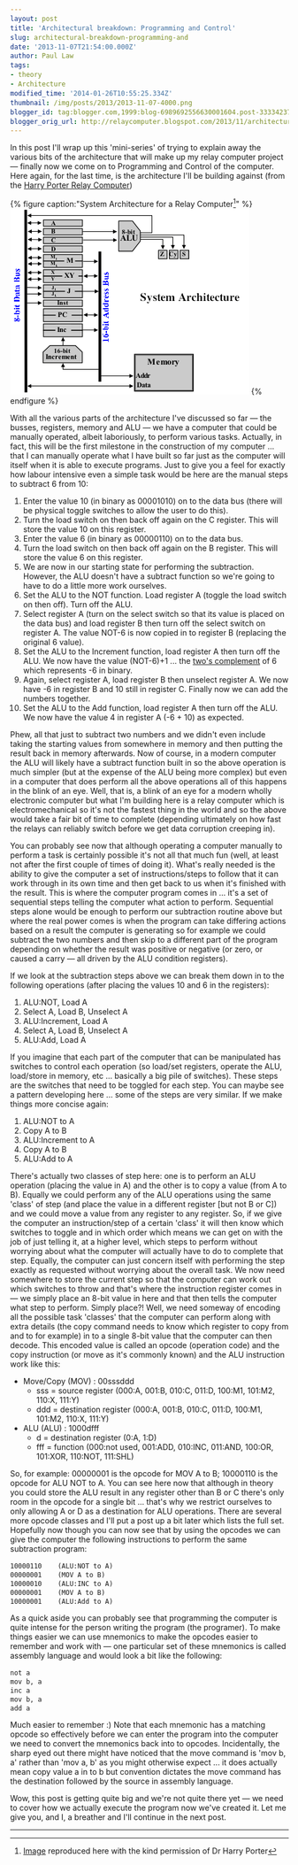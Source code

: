```yaml
---
layout: post
title: 'Architectural breakdown: Programming and Control'
slug: architectural-breakdown-programming-and
date: '2013-11-07T21:54:00.000Z'
author: Paul Law
tags:
- theory
- Architecture
modified_time: '2014-01-26T10:55:25.334Z'
thumbnail: /img/posts/2013/2013-11-07-4000.png
blogger_id: tag:blogger.com,1999:blog-6989692556630001604.post-3333423742396700701
blogger_orig_url: http://relaycomputer.blogspot.com/2013/11/architectural-breakdown-programming-and.html
---
```


In this post I'll wrap up this 'mini-series' of trying to explain away the 
various bits of the architecture that will make up my relay computer project — 
finally now we come on to Programming and Control of the computer. Here again, 
for the last time, is the architecture I'll be building against (from the 
[Harry Porter Relay Computer](http://web.cecs.pdx.edu/~harry/Relay/index.html))

{% figure caption:"System Architecture for a Relay Computer[^1]" %}
![System Architecture for a Relay Computer](/img/posts/2013/2013-11-07-0000.png)
{% endfigure %}

With all the various parts of the 
architecture I've discussed so far — the busses, registers, memory and ALU — 
we have a computer that could be manually operated, albeit laboriously, to 
perform various tasks. Actually, in fact, this will be the first milestone in 
the construction of my computer ... that I can manually operate what I have 
built so far just as the computer will itself when it is able to execute 
programs. Just to give you a feel for exactly how labour intensive even a 
simple task would be here are the manual steps to subtract 6 from 10:

1. Enter the value 10 (in binary as 00001010) on to the data bus (there 
will be physical toggle switches to allow the user to do this).
2. Turn the load switch on then back off again on the C register. This will store the 
value 10 on this register.
3. Enter the value 6 (in binary as 00000110) on to the data bus.
4. Turn the load switch on then back off again on the 
B register. This will store the value 6 on this register.
5. We are now 
in our starting state for performing the subtraction. However, the ALU doesn't 
have a subtract function so we're going to have to do a little more work 
ourselves.
6. Set the ALU to the NOT function. Load register A (toggle 
the load switch on then off). Turn off the ALU.
7. Select register A 
(turn on the select switch so that its value is placed on the data bus) and 
load register B then turn off the select switch on register A. The value NOT-6 
is now copied in to register B (replacing the original 6 value).
8. Set 
the ALU to the Increment function, load register A then turn off the ALU. We 
now have the value (NOT-6)+1 ... the [two's complement](http://simple.wikipedia.org/wiki/Signed_number_representations) 
of 6 which represents -6 in binary.
9. Again, select register A, load register B then unselect 
register A. We now have -6 in register B and 10 still in register C. Finally 
now we can add the numbers together.
10. Set the ALU to the Add function, 
load register A then turn off the ALU. We now have the value 4 in register A 
(-6 + 10) as expected.

Phew, all that just to subtract two numbers 
and we didn't even include taking the starting values from somewhere in memory 
and then putting the result back in memory afterwards. Now of course, in a 
modern computer the ALU will likely have a subtract function built in so the 
above operation is much simpler (but at the expense of the ALU being more 
complex) but even in a computer that does perform all the above operations all 
of this happens in the blink of an eye. Well, that is, a blink of an eye for a 
modern wholly electronic computer but what I'm building here is a relay 
computer which is electromechanical so it's not the fastest thing in the world 
and so the above would take a fair bit of time to complete (depending 
ultimately on how fast the relays can reliably switch before we get data 
corruption creeping in).

You can probably see now that although 
operating a computer manually to perform a task is certainly possible it's not 
all that much fun (well, at least not after the first couple of times of doing 
it). What's really needed is the ability to give the computer a set of 
instructions/steps to follow that it can work through in its own time and then 
get back to us when it's finished with the result. This is where the computer 
program comes in ... it's a set of sequential steps telling the computer what 
action to perform. Sequential steps alone would be enough to perform our 
subtraction routine above but where the real power comes is when the program 
can take differing actions based on a result the computer is generating so for 
example we could subtract the two numbers and then skip to a different part of 
the program depending on whether the result was positive or negative (or zero, 
or caused a carry — all driven by the ALU condition registers).

If 
we look at the subtraction steps above we can break them down in to the 
following operations (after placing the values 10 and 6 in the registers):

1. ALU:NOT, Load A
2. Select A, Load B, Unselect A
3. ALU:Increment, Load A
4. Select A, Load B, Unselect A
5. ALU:Add, Load A

If you imagine that each part of the 
computer that can be manipulated has switches to control each operation (so 
load/set registers, operate the ALU, load/store in memory, etc ... basically a 
big pile of switches). These steps are the switches that need to be toggled 
for each step. You can maybe see a pattern developing here ... some of the 
steps are very similar. If we make things more concise again:

1. ALU:NOT to A
2. Copy A to B
3. ALU:Increment to A
4. Copy A to B
5. ALU:Add to A

There's actually two 
classes of step here: one is to perform an ALU operation (placing the value in 
A) and the other is to copy a value (from A to B). Equally we could perform 
any of the ALU operations using the same 'class' of step (and place the value 
in a different register [but not B or C]) and we could move a value from any 
register to any register. So, if we give the computer an instruction/step of a 
certain 'class' it will then know which switches to toggle and in which order 
which means we can get on with the job of just telling it, at a higher level, 
which steps to perform without worrying about what the computer will actually 
have to do to complete that step. Equally, the computer can just concern 
itself with performing the step exactly as requested without worrying about 
the overall task. We now need somewhere to store the current step so that the 
computer can work out which switches to throw and that's where the instruction 
register comes in — we simply place an 8-bit value in here and that then tells 
the computer what step to perform. Simply place?! Well, we need someway of 
encoding all the possible task 'classes' that the computer can perform along 
with extra details (the copy command needs to know which register to copy from 
and to for example) in to a single 8-bit value that the computer can then 
decode. This encoded value is called an opcode (operation code) and the copy 
instruction (or move as it's commonly known) and the ALU instruction work like 
this:

* Move/Copy (MOV) : 00sssddd
  * sss = source register (000:A, 001:B, 010:C, 011:D, 100:M1, 101:M2, 110:X, 111:Y)
  * ddd = destination register (000:A, 001:B, 010:C, 011:D, 100:M1, 101:M2, 110:X, 111:Y)
* ALU (ALU) : 1000dfff
  * d = destination register (0:A, 1:D)
  * fff = function (000:not used, 001:ADD, 010:INC, 011:AND, 100:OR, 101:XOR, 110:NOT, 111:SHL)

So, for 
example: 00000001 is the opcode for MOV A to B; 10000110 is the opcode for ALU 
NOT to A. You can see here now that although in theory you could store the ALU 
result in any register other than B or C there's only room in the opcode for a 
single bit ... that's why we restrict ourselves to only allowing A or D as a 
destination for ALU operations. There are several more opcode classes and I'll 
put a post up a bit later which lists the full set. Hopefully now though you 
can now see that by using the opcodes we can give the computer the following 
instructions to perform the same subtraction program:

    10000110    (ALU:NOT to A)
    00000001    (MOV A to B)
    10000010    (ALU:INC to A)
    00000001    (MOV A to B)
    10000001    (ALU:Add to A)

As a quick aside 
you can probably see that programming the computer is quite intense for the 
person writing the program (the programer). To make things easier we can use 
mnemonics to make the opcodes easier to remember and work with — one 
particular set of these mnemonics is called assembly language and would look a 
bit like the following:

    not a
    mov b, a
    inc a
    mov b, a
    add a

Much easier 
to remember :) Note that each mnemonic has a matching opcode so effectively 
before we can enter the program into the computer we need to convert the 
mnemonics back into to opcodes. Incidentally, the sharp eyed out there might 
have noticed that the move command is 'mov b, a' rather than 'mov a, b' as you 
might otherwise expect ... it does actually mean copy value a in to b but 
convention dictates the move command has the destination followed by the 
source in assembly language.

Wow, this post is getting quite big 
and we're not quite there yet — we need to cover how we actually execute the 
program now we've created it. Let me give you, and I, a breather and I'll 
continue in the next post. 

---

[^1]: [Image](http://web.cecs.pdx.edu/~harry/Relay/RelayPaper.htm#Overall%20System%20Architecture) reproduced here with the kind permission of Dr Harry Porter
